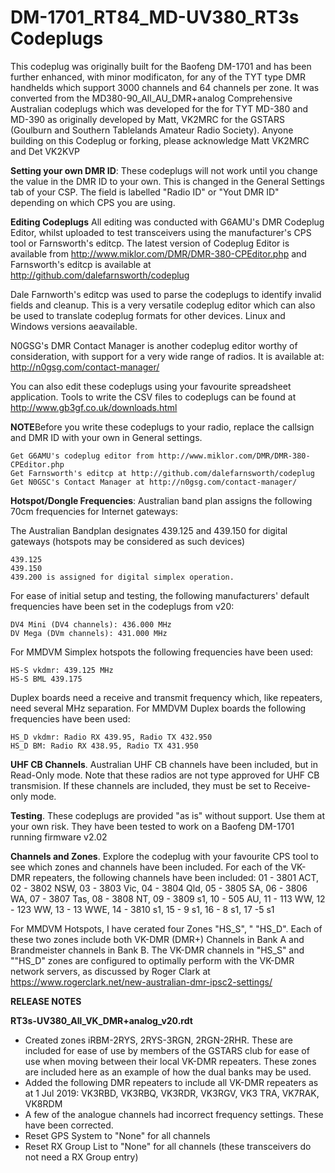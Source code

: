 # DM-1701_RT84_MD-UV380_RT3s Codeplugs

This codeplug was originally built for the Baofeng DM-1701 and has been further enhanced, with minor modificaton, for any of the TYT type DMR handhelds which support 3000 channels and 64 channels per zone. It was converted from the MD380-90_All_AU_DMR+analog Comprehensive Australian codeplugs which was developed for the for TYT MD-380 and MD-390 as originally developed by Matt, VK2MRC for the GSTARS (Goulburn and Southern Tablelands Amateur Radio Society). Anyone building on this Codeplug or forking, please acknowledge Matt VK2MRC and Det VK2KVP

<b>Setting your own DMR ID</b>: These codeplugs will not work until you change the value in the DMR ID to your own. This is changed in the General Settings tab of your CSP. The field is labelled "Radio ID" or "Yout DMR ID" depending on which CPS you are using. 

<b>Editing Codeplugs</b> All editing was conducted with G6AMU's DMR Codeplug Editor, whilst uploaded to test transceivers using the manufacturer's CPS tool or Farnsworth's editcp. The latest version of Codeplug Editor is available from http://www.miklor.com/DMR/DMR-380-CPEditor.php and Farnsworth's editcp is available at http://github.com/dalefarnsworth/codeplug

Dale Farnworth's editcp was used to parse the codeplugs to identify invalid fields and cleanup. This is a very versatile codeplug editor which can also be used to translate codeplug formats for other devices. Linux and Windows versions aeavailable. 

N0GSG's DMR Contact Manager is another codeplug editor worthy of consideration, with support for a very wide range of radios. It is available at: http://n0gsg.com/contact-manager/

You can also edit these codeplugs using your favourite spreadsheet application. Tools to write the CSV files to codeplugs can be found at http://www.gb3gf.co.uk/downloads.html

<b>NOTE</b>Before you write these codeplugs to your radio, replace the callsign and DMR ID with your own in General settings.

    Get G6AMU's codeplug editor from http://www.miklor.com/DMR/DMR-380-CPEditor.php
    Get Farnsworth's editcp at http://github.com/dalefarnsworth/codeplug
    Get N0GSC's Contact Manager at http://n0gsg.com/contact-manager/

<b>Hotspot/Dongle Frequencies</b>: Australian band plan assigns the following 70cm frequencies for Internet gateways:

The Australian Bandplan designates 439.125 and 439.150 for digital gateways (hotspots may be considered as such devices)

    439.125
    439.150
    439.200 is assigned for digital simplex operation.

For ease of initial setup and testing, the following manufacturers' default frequencies have been set in the codeplugs from v20:

    DV4 Mini (DV4 channels): 436.000 MHz
    DV Mega (DVm channels): 431.000 MHz

For MMDVM Simplex hotspots the following frequencies have been used:

    HS-S vkdmr: 439.125 MHz
    HS-S BML 439.175

Duplex boards need a receive and transmit frequency which, like repeaters, need several MHz separation. For MMDVM Duplex boards the following frequencies have been used:

    HS_D vkdmr: Radio RX 439.95, Radio TX 432.950
    HS_D BM: Radio RX 438.95, Radio TX 431.950

<b>UHF CB Channels</b>. Australian UHF CB channels have been included, but in Read-Only mode. Note that these radios are not type approved for UHF CB transmision. If these channels are included, they must be set to Receive-only mode.

<b>Testing</b>. These codeplugs are provided "as is" without support. Use them at your own risk. They have been tested to work on a Baofeng DM-1701 running firmware v2.02

<b>Channels and Zones</b>. Explore the codeplug with your favourite CPS tool to see which zones and channels have been included. 
For each of the VK-DMR repeaters, the following channels have been included: 01 - 3801 ACT, 02 - 3802 NSW, 03 - 3803 Vic, 04 - 3804 Qld, 05 - 3805 SA, 06 - 3806 WA, 07 - 3807 Tas, 08 - 3808 NT, 09 - 3809 s1, 10 - 505 AU, 11 - 113 WW, 12 - 123 WW, 13 - 13 WWE, 14 - 3810 s1, 15 - 9 s1, 16 - 8 s1, 17 -5 s1

For MMDVM Hotspots, I have cerated four Zones "HS_S", " "HS_D". Each of these two zones include both VK-DMR (DMR+) Channels in Bank A and Brandmeister channels in Bank B. The VK-DMR channels in "HS_S" and ""HS_D" zones are configured to optimally perform with the VK-DMR network servers, as discussed by Roger Clark at https://www.rogerclark.net/new-australian-dmr-ipsc2-settings/

<b>RELEASE NOTES</b>

<b>RT3s-UV380_All_VK_DMR+analog_v20.rdt</b>
- Created zones iRBM-2RYS, 2RYS-3RGN, 2RGN-2RHR. These are included for ease of use by members of the GSTARS club for ease of use when moving between their local VK-DMR repeaters. These zones are included here as an example of how the dual banks may be used.
- Added the following DMR repeaters to include all VK-DMR repeaters as at 1 Jul 2019: VK3RBD, VK3RBQ, VK3RDR, VK3RGV, VK3 TRA, VK7RAK, VK8RDM
- A few of the analogue channels had incorrect frequency settings. These have been corrected.
- Reset GPS System to "None" for all channels
- Reset RX Group List to "None" for all channels (these transceivers do not need a RX Group entry)

